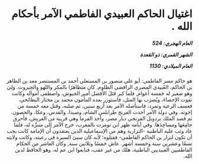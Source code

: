 <h1 dir="rtl">اغتيال الحاكم العبيدي الفاطمي الآمر بأحكام الله .</h1>

<h5 dir="rtl">العام الهجري:  524

الشهر القمري: ذو القعدة

العام الميلادي: 1130</h5>

<p dir="rtl">هو حاكم مصر الفاطمي: أبو علي منصور بن المستعلي أحمد بن المستنصر معد بن الظاهر بن الحاكم، العُبيدي المصري الرافضي الظلوم. كان متظاهرًا بالمكر واللهو والجبروت. وَلِيَ وهو صغير له خمسة أعوام, فلما كبر قتَلَ الأفضل أمير الجيوش، واصطفى أموالَه وكانت تفوت الإحصاءَ، ويُضرَب بها المثل، فاستوزر بعده المأمون محمد بن مختار البطائحي، فعسف الرعية وتمرد، فاستأصله الآمر بعد أربع سنين، ثم صلبه، وقتل معه خمسة من إخوته. وفي دولة الآمر أخذت الفرنج طرابلس الشام، وصيدا، والقدس، وعكا، والحصون. ثم قصد الملك بردويل الفرنجي ديار مصر، وأخذ الفرما وهي قريبة من العريش، فأحرق جامِعَها ومساجِدَها. وفي أيامه ظهر ابن تومرت بالمغرب، خرج الآمر إلى متنزَّه له، فلما عاد وثب عليه الباطنية -النزارية وهم من الإسماعيلية الذين يعتقدون أن الإمامة كانت يجب أن تكون لنزار بن الحاكم الفاطمي- فقتلوه؛ لأنه كان سيئ السيرة في رعيته، وكانت ولايته تسعًا وعشرين سنة وخمسة أشهر. عاش خمسًا وثلاثين سنة, وكان العاشر من الحكام الفاطميين العبيديين الباطنية، هلك من غير عقب، فبايعوا ابن عم له، وهو الحافظ لدين الله.</p></br>
